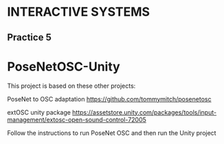 # INTERACTIVE SYSTEMS
## Practice 5
# PoseNetOSC-Unity

This project is based on these other projects: 

PoseNet to OSC adaptation
https://github.com/tommymitch/posenetosc 

extOSC unity package
https://assetstore.unity.com/packages/tools/input-management/extosc-open-sound-control-72005

Follow the instructions to run PoseNet OSC and then run the Unity project
